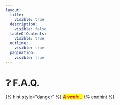 ```yaml
---
layout:
  title:
    visible: true
  description:
    visible: false
  tableOfContents:
    visible: true
  outline:
    visible: true
  pagination:
    visible: true
---
```


# ❔ F.A.Q.

{% hint style="danger" %}
_<mark style="color:red;">**A venir...**</mark>_
{% endhint %}

